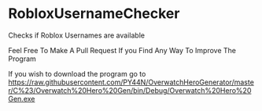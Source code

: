 # RobloxUsernameChecker
Checks if Roblox Usernames are available

Feel Free To Make A Pull Request If you Find Any Way To Improve The Program

If you wish to download the program go to https://raw.githubusercontent.com/PY44N/OverwatchHeroGenerator/master/C%23/Overwatch%20Hero%20Gen/bin/Debug/Overwatch%20Hero%20Gen.exe
